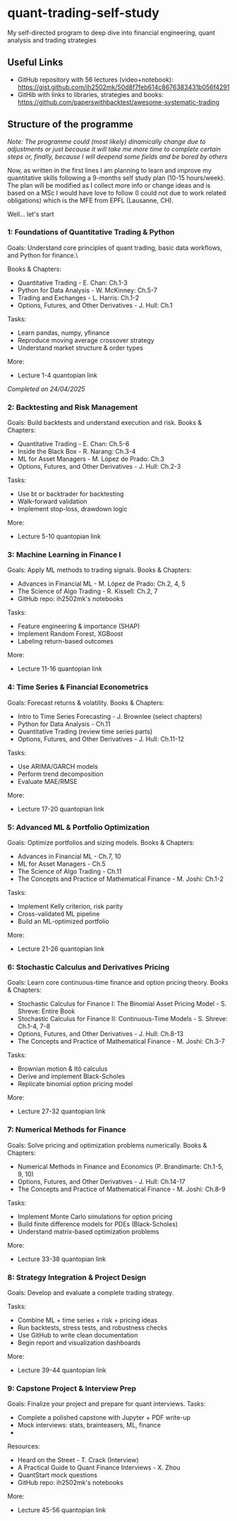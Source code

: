 # quant-trading-self-study
My self-directed program to deep dive into financial engineering, quant analysis and trading strategies

## Useful Links
- GitHub repository with 56 lectures (video+notebook): https://gist.github.com/ih2502mk/50d8f7feb614c8676383431b056f4291
- GitHib with links to libraries, strategies and books: https://github.com/paperswithbacktest/awesome-systematic-trading

## Structure of the programme

_Note: The programme could (most likely) dinamically change due to adjustments or just because it will take me more time to complete certain steps or, finally, because I will deepend some fields and be bored by others_

Now, as written in the first lines I am planning to learn and improve my quantitative skills following a 9-months self study plan (10-15 hours/week). The plan will be modified as I collect more info or change ideas and is based on a MSc I would have love to follow (I could not due to work related obligations) which is the MFE from EPFL (Lausanne, CH).

Well... let's start

### 1: Foundations of Quantitative Trading & Python
Goals: Understand core principles of quant trading, basic data workflows, and Python for finance.\

Books & Chapters:
- Quantitative Trading - E. Chan: Ch.1-3
- Python for Data Analysis - W. McKinney: Ch.5-7
- Trading and Exchanges - L. Harris: Ch.1-2
- Options, Futures, and Other Derivatives - J. Hull: Ch.1

Tasks:
- Learn pandas, numpy, yfinance
- Reproduce moving average crossover strategy
- Understand market structure & order types

More:
- Lecture 1-4 quantopian link

*Completed on 24/04/2025*

### 2: Backtesting and Risk Management
Goals: Build backtests and understand execution and risk.
Books & Chapters:
- Quantitative Trading - E. Chan: Ch.5-6
- Inside the Black Box - R. Narang: Ch.3-4
- ML for Asset Managers - M. López de Prado: Ch.3
- Options, Futures, and Other Derivatives - J. Hull: Ch.2-3
  
Tasks:
- Use bt or backtrader for backtesting
- Walk-forward validation
- Implement stop-loss, drawdown logic


More:
- Lecture 5-10 quantopian link

### 3: Machine Learning in Finance I
Goals: Apply ML methods to trading signals.
Books & Chapters:
- Advances in Financial ML - M. López de Prado: Ch.2, 4, 5
- The Science of Algo Trading - R. Kissell: Ch.2, 7
- GitHub repo: ih2502mk's notebooks

Tasks:
- Feature engineering & importance (SHAP)
- Implement Random Forest, XGBoost
- Labeling return-based outcomes

More:
- Lecture 11-16 quantopian link

### 4: Time Series & Financial Econometrics
Goals: Forecast returns & volatility.
Books & Chapters:
- Intro to Time Series Forecasting - J. Brownlee (select chapters)
- Python for Data Analysis - Ch.11
- Quantitative Trading (review time series parts)
- Options, Futures, and Other Derivatives - J. Hull: Ch.11-12

Tasks:
- Use ARIMA/GARCH models
- Perform trend decomposition
- Evaluate MAE/RMSE

More:
- Lecture 17-20 quantopian link

### 5: Advanced ML & Portfolio Optimization
Goals: Optimize portfolios and sizing models.
Books & Chapters:
- Advances in Financial ML - Ch.7, 10
- ML for Asset Managers - Ch.5
- The Science of Algo Trading - Ch.11
- The Concepts and Practice of Mathematical Finance - M. Joshi: Ch.1-2

Tasks:
- Implement Kelly criterion, risk parity
- Cross-validated ML pipeline
- Build an ML-optimized portfolio

More:
- Lecture 21-26 quantopian link

### 6: Stochastic Calculus and Derivatives Pricing
Goals: Learn core continuous-time finance and option pricing theory.
Books & Chapters:
- Stochastic Calculus for Finance I: The Binomial Asset Pricing Model - S. Shreve: Entire Book
- Stochastic Calculus for Finance II: Continuous-Time Models - S. Shreve: Ch.1-4, 7-8
- Options, Futures, and Other Derivatives - J. Hull: Ch.8-13
- The Concepts and Practice of Mathematical Finance - M. Joshi: Ch.3-7

Tasks:
- Brownian motion & Itô calculus
- Derive and implement Black-Scholes
- Replicate binomial option pricing model

More:
- Lecture 27-32 quantopian link

### 7: Numerical Methods for Finance
Goals: Solve pricing and optimization problems numerically.
Books & Chapters:
- Numerical Methods in Finance and Economics (P. Brandimarte: Ch.1-5, 9, 10)
- Options, Futures, and Other Derivatives - J. Hull: Ch.14-17
- The Concepts and Practice of Mathematical Finance - M. Joshi: Ch.8-9

Tasks:
- Implement Monte Carlo simulations for option pricing
- Build finite difference models for PDEs (Black-Scholes)
- Understand matrix-based optimization problems

More:
- Lecture 33-38 quantopian link

### 8: Strategy Integration & Project Design
Goals: Develop and evaluate a complete trading strategy.

Tasks:
- Combine ML + time series + risk + pricing ideas
- Run backtests, stress tests, and robustness checks
- Use GitHub to write clean documentation
- Begin report and visualization dashboards

More:
- Lecture 39-44 quantopian link

### 9: Capstone Project & Interview Prep
Goals: Finalize your project and prepare for quant interviews.
Tasks:
- Complete a polished capstone with Jupyter + PDF write-up
- Mock interviews: stats, brainteasers, ML, finance
- 
Resources:
- Heard on the Street - T. Crack (Interview)
- A Practical Guide to Quant Finance Interviews - X. Zhou
- QuantStart mock questions
- GitHub repo: ih2502mk's notebooks

More:
- Lecture 45-56 quantopian link
